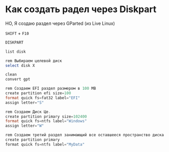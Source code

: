 # Как создать радел через Diskpart

НО, Я создаю раздел через GParted (из Live Linux)

`SHIFT` + `F10`

```powershell
DISKPART

list disk

rem Выбираем целевой диск
select disk X

clean
convert gpt

rem Создаем EFI раздел размером в 100 MB
create partition efi size=100
format quick fs=fat32 label="EFI"
assign letter="S"

rem Создаем Диск Це.
create partition primary size=102400
format quick fs=ntfs label="Windows"
assign letter="W"

rem Создаем третий раздел занимающий все оставшееся пространство диска (Диск Дэ)
create partition primary
format quick fs=ntfs label="MyData"
```